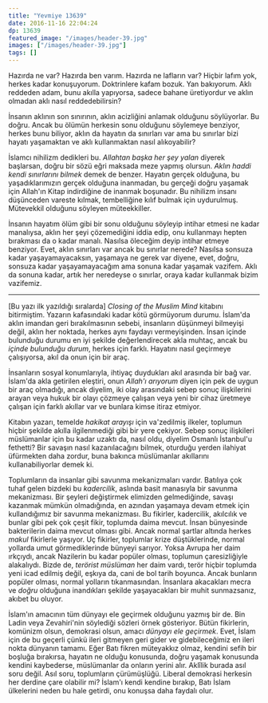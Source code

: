 ```yaml
---
title: "Yevmiye 13639"
date: 2016-11-16 22:04:24
dp: 13639
featured_image: "/images/header-39.jpg"
images: ["/images/header-39.jpg"]
tags: []
---
```




Hazırda ne var? Hazırda ben varım. Hazırda ne lafların var? Hiçbir lafım yok,
herkes kadar konuşuyorum.  Doktrinlere kafam bozuk. Yan bakıyorum. Aklı reddeden
adam, bunu akılla yapıyorsa, sadece bahane üretiyordur ve aklın olmadan aklı
nasıl reddedebilirsin?

İnsanın aklının son sınırının, aklın acizliğini anlamak olduğunu söylüyorlar. Bu
doğru. Ancak bu ölümün herkesin sonu olduğunu söylemeye benziyor, herkes bunu
biliyor, aklın da hayatın da sınırları var ama bu sınırlar bizi hayatı
yaşamaktan ve aklı kullanmaktan nasıl alıkoyabilir?

İslamcı nihilizm dedikleri bu. *Allahtan başka her şey yalan* diyerek başlarsan,
doğru bir sözü eğri maksada meze yapmış olursun. *Aklın haddi kendi sınırlarını
bilmek* demek de benzer. Hayatın gerçek olduğuna, bu yaşadıklarımızın gerçek
olduğuna inanmadan, bu gerçeği doğru yaşamak için Allah'ın Kitap indirdiğine de
inanmak boşunadır. Bu nihilizm insanı düşünceden vareste kılmak, tembelliğine
kılıf bulmak için uydurulmuş. Mütevekkil olduğunu söyleyen müteekkiller.

İnsanın hayatım ölüm gibi bir sonu olduğunu söyleyip intihar etmesi ne kadar
manalıysa, aklın her şeyi çözemediğini iddia edip, onu kullanmayı hepten
bırakması da o kadar manalı. Nasılsa öleceğim deyip intihar etmeye benziyor.
Evet, aklın sınırları var ancak bu sınırlar nerede? Nasılsa sonsuza kadar
yaşayamayacaksın, yaşamaya ne gerek var diyene, evet, doğru, sonsuza kadar
yaşayamayacağım ama sonuna kadar yaşamak vazifem. Aklı da sonuna kadar, artık
her neredeyse o sınırlar, oraya kadar kullanmak bizim vazifemiz.

------

[Bu yazı ilk yazıldığı sıralarda] *Closing of the Muslim Mind* kitabını
bitirmiştim. Yazarın kafasındaki kadar kötü görmüyorum durumu. İslam'da aklın
imandan geri bırakılmasının sebebi, insanların düşünmeyi bilmeyişi değil, aklın
her noktada, herkes aynı faydayı vermeyişinden. İnsan içinde bulunduğu durumu en
iyi şekilde değerlendirecek akla muhtaç, ancak bu *içinde bulunduğu durum*,
herkes için farklı. Hayatını nasıl geçirmeye çalışıyorsa, akıl da onun için bir
araç.

İnsanların sosyal konumlarıyla, ihtiyaç duydukları akıl arasında bir bağ
var. İslam'da akla getirilen eleştiri, onun *Allah'ı arıyorum* diyen için pek de
uygun bir araç olmadığı, ancak diyelim, iki olay arasındaki sebep sonuç
ilişkilerini arayan veya hukuk bir olayı çözmeye çalışan veya yeni bir cihaz
üretmeye çalışan için farklı akıllar var ve bunlara kimse itiraz etmiyor.

Kitabın yazarı, temelde *hakikat arayışı* için va'zedilmiş ilkeler, toplumun
hiçbir şekilde akılla ilgilenmediği gibi bir yere çekiyor. Sebep sonuç
ilişkileri müslümanlar için bu kadar uzaktı da, nasıl oldu, diyelim Osmanlı
İstanbul'u fethetti? Bir savaşın nasıl kazanılacağını bilmek, oturduğu yerden
ilahiyat üfürmekten daha zordur, buna bakınca müslümanlar akıllarını
kullanabiliyorlar demek ki.

Toplumların da insanlar gibi savunma mekanizmaları vardır. Batılıya çok tuhaf
gelen bizdeki bu *kadercilik*, aslında basit manasıyla bir savunma
mekanizması. Bir şeyleri değiştirmek elimizden gelmediğinde, savaşı kazanmak
mümkün olmadığında, en azından yaşamaya devam etmek için kullandığımız bir
savunma mekanizması.  Bu fikirler, kadercilik, akılcılık ve bunlar gibi pek çok
çeşit fikir, toplumda daima mevcut. İnsan bünyesinde bakterilerin daima mevcut
olması gibi. Ancak normal şartlar altında herkes *makul* fikirlerle yaşıyor. Uç
fikirler, toplumlar krize düştüklerinde, normal yollarda umut görmediklerinde
bünyeyi sarıyor. Yoksa Avrupa her daim ırkçıydı, ancak Nazilerin bu kadar
popüler olması, toplumun çaresizliğiyle alakalıydı. Bizde de, *terörist
müslüman* her daim vardı, terör hiçbir toplumda yeni icad edilmiş değil, eşkıya
da, cani de bol tarih boyunca. Ancak bunların popüler olması, normal yolların
tıkanmasından. İnsanlara akacakları mecra ve *doğru* olduğuna inandıkları
şekilde yaşayacakları bir muhit sunmazsanız, akıbet bu oluyor.

İslam'ın amacının tüm dünyayı ele geçirmek olduğunu yazmış bir de. Bin Ladin
veya Zevahiri'nin söylediği sözleri örnek gösteriyor. Bütün fikirlerin, komünizm
olsun, demokrasi olsun, amacı *dünyayı ele geçirmek*. Evet, İslam için de bu
geçerli çünkü ileri gitmeyen geri gider ve gidebileceğimiz en ileri nokta
dünyanın tamamı. Eğer Batı fikren müteyakkız olmaz, kendini sefih bir boşluğa
bırakırsa, hayatın ne olduğu konusunda, doğru yaşamak konusunda kendini
kaybederse, müslümanlar da onların yerini alır.  Aklîlik burada asıl soru
değil. Asıl soru, toplumların çürümüşlüğü. Liberal demokrasi herkesin her
derdine çare olabilir mi? İslam'ı kendi kendine bırakıp, Batı İslam ülkelerini
neden bu hale getirdi, onu konuşsa daha faydalı olur.

